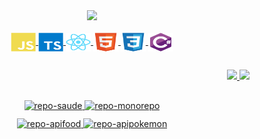 <div align="center">
  <a href="https://github.com/matheusroberson">
  <img height="180em" src="https://github-readme-stats.vercel.app/api?username=matheusroberson&show_icons=true&theme=tokyonight&include_all_commits=true&count_private=true"/>

  <!-- <img height="180em" src="https://github-readme-stats.vercel.app/api/wakatime?username=matheusroberson&theme=tokyonight&layout=compact&hide_title=true"/> -->
</div>
<div align="center" style="display: inline_block"><br>
  <img align="center" alt="math-Js" height="30" width="40" src="https://raw.githubusercontent.com/devicons/devicon/master/icons/javascript/javascript-plain.svg">
  <img align="center" alt="math-Ts" height="30" width="40" src="https://raw.githubusercontent.com/devicons/devicon/master/icons/typescript/typescript-plain.svg">
  <img align="center" alt="math-React" height="30" width="40" src="https://raw.githubusercontent.com/devicons/devicon/master/icons/react/react-original.svg">
  <img align="center" alt="math-HTML" height="30" width="40" src="https://raw.githubusercontent.com/devicons/devicon/master/icons/html5/html5-original.svg">
  <img align="center" alt="math-CSS" height="30" width="40" src="https://raw.githubusercontent.com/devicons/devicon/master/icons/css3/css3-original.svg">
  <img align="center" alt="math-Csharp" height="30" width="40" src="https://raw.githubusercontent.com/devicons/devicon/master/icons/csharp/csharp-original.svg">
</div>
  
##
 
<div align="end"> 
  <a href = "mailto:mewrso@gmail.com">
    <img src="https://img.shields.io/badge/-Gmail-%23333?style=for-the-badge&logo=gmail&logoColor=white" target="_blank">
  </a>
  <a href="https://www.linkedin.com/in/matheusroberson" target="_blank">
    <img src="https://img.shields.io/badge/-LinkedIn-%230077B5?style=for-the-badge&logo=linkedin&logoColor=white" target="_blank">
  </a> 
</div>

##

<div align="center" style="display: flex; flex-direction: column">
  <div style="margin-bottom: 12px">
    <a href="https://github.com/matheusroberson/saude">  
      <img alt="repo-saude" src="https://github-readme-stats.vercel.app/api/pin/?username=matheusroberson&repo=saude&theme=prussian"/>
    </a>
    <a href="https://github.com/matheusroberson/monorepo">  
      <img alt="repo-monorepo" src="https://github-readme-stats.vercel.app/api/pin/?username=matheusroberson&repo=monorepo&theme=prussian"/>
    </a>
  </div>
  <div>
    <a href="https://github.com/matheusroberson/apifood">  
      <img alt="repo-apifood" src="https://github-readme-stats.vercel.app/api/pin/?username=matheusroberson&repo=apifood&theme=prussian"/>
    </a>
    <a href="https://github.com/matheusroberson/apipokemon">  
      <img alt="repo-apipokemon" src="https://github-readme-stats.vercel.app/api/pin/?username=matheusroberson&repo=apipokemon&theme=prussian"/>
    </a>
  </div>
</div>
